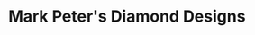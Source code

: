 ---
title: "Mark Peter's Diamond Designs"
url: /plainfield/mark-peters-diamond-designs/
shop: Schmuck
---